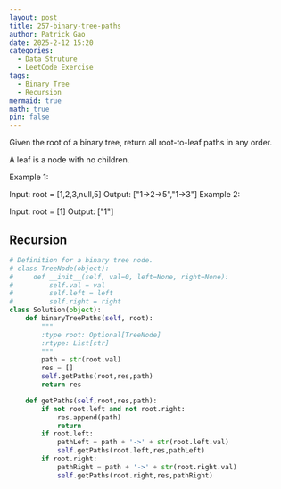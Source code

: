```yaml
---
layout: post
title: 257-binary-tree-paths
author: Patrick Gao
date: 2025-2-12 15:20
categories:
  - Data Struture
  - LeetCode Exercise
tags:
  - Binary Tree
  - Recursion
mermaid: true
math: true
pin: false
---
```

Given the root of a binary tree, return all root-to-leaf paths in any order.

A leaf is a node with no children.

 

Example 1:


Input: root = [1,2,3,null,5]
Output: ["1->2->5","1->3"]
Example 2:

Input: root = [1]
Output: ["1"]


## Recursion
```python
# Definition for a binary tree node.
# class TreeNode(object):
#     def __init__(self, val=0, left=None, right=None):
#         self.val = val
#         self.left = left
#         self.right = right
class Solution(object):
    def binaryTreePaths(self, root):
        """
        :type root: Optional[TreeNode]
        :rtype: List[str]
        """
        path = str(root.val)
        res = []
        self.getPaths(root,res,path)
        return res

    def getPaths(self,root,res,path):
        if not root.left and not root.right:
            res.append(path)
            return
        if root.left:
            pathLeft = path + '->' + str(root.left.val)
            self.getPaths(root.left,res,pathLeft)
        if root.right:
            pathRight = path + '->' + str(root.right.val)
            self.getPaths(root.right,res,pathRight)
        
```        
